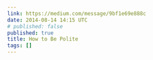```yaml
---
link: https://medium.com/message/9bf1e69e888c
date: 2014-08-14 14:15 UTC
# published: false
published: true
title: How to Be Polite
tags: []
---
```



